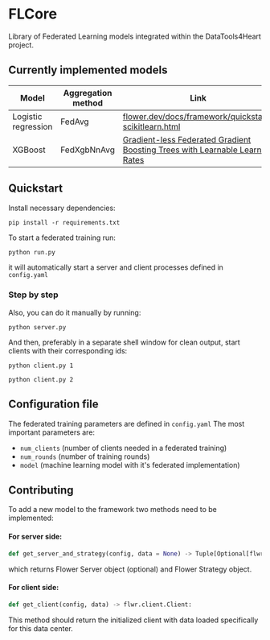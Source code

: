 # FLCore
Library of Federated Learning models integrated within the DataTools4Heart project.

## Currently implemented models
| Model | Aggregation method | Link |
|---|---|---|
|Logistic regression| FedAvg |[flower.dev/docs/framework/quickstart-scikitlearn.html](https://flower.dev/docs/framework/quickstart-scikitlearn.html)|
|XGBoost| FedXgbNnAvg |[Gradient-less Federated Gradient Boosting Trees with Learnable Learning Rates](https://arxiv.org/abs/2304.07537)|

## Quickstart
Install necessary dependencies:
```
pip install -r requirements.txt
```
To start a federated training run:
```
python run.py
```
it will automatically start a server and client processes defined in `config.yaml`

### Step by step
Also, you can do it manually by running:
```
python server.py
```
And then, preferably in a separate shell window for clean output, start clients with their corresponding ids:
```
python client.py 1
```
```
python client.py 2
```

## Configuration file
The federated training parameters are defined in ```config.yaml```
The most important parameters are:
 - `num_clients` (number of clients needed in a federated training)
 - `num_rounds` (number of training rounds)
 - `model` (machine learning model with it's federated implementation)

 ## Contributing
 To add a new model to the framework two methods need to be implemented:
 #### For server side:

 ```python
 def get_server_and_strategy(config, data = None) -> Tuple[Optional[flwr.server.Server], flwr.server.strategy.Strategy]:
 ```
 which returns Flower Server object (optional) and Flower Strategy object.

#### For client side:

 ```python
 def get_client(config, data) -> flwr.client.Client:

 ```
 This method should return the initialized client with data loaded specifically for this data center.


